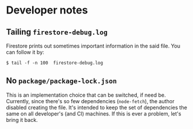 # Developer notes

## Tailing `firestore-debug.log`

Firestore prints out sometimes important information in the said file. You can follow it by:

```
$ tail -f -n 100  firestore-debug.log
```

## No `package/package-lock.json`

This is an implementation choice that can be switched, if need be. Currently, since there's so few dependencies (`node-fetch`), the author disabled creating the file. It's intended to keep the set of dependencies the same on all developer's (and CI) machines. If this is ever a problem, let's bring it back.
